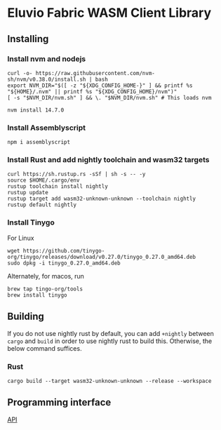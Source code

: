 # Eluvio Fabric WASM Client Library

## Installing

### Install nvm and nodejs

```shell
curl -o- https://raw.githubusercontent.com/nvm-sh/nvm/v0.38.0/install.sh | bash
export NVM_DIR="$([ -z "${XDG_CONFIG_HOME-}" ] && printf %s "${HOME}/.nvm" || printf %s "${XDG_CONFIG_HOME}/nvm")"
[ -s "$NVM_DIR/nvm.sh" ] && \. "$NVM_DIR/nvm.sh" # This loads nvm

nvm install 14.7.0
```

### Install Assemblyscript

```shell
npm i assemblyscript
```

### Install Rust and add nightly toolchain and wasm32 targets

```shell
curl https://sh.rustup.rs -sSf | sh -s -- -y
source $HOME/.cargo/env
rustup toolchain install nightly
rustup update
rustup target add wasm32-unknown-unknown --toolchain nightly
rustup default nightly
```

### Install Tinygo

For Linux

```shell
wget https://github.com/tinygo-org/tinygo/releases/download/v0.27.0/tinygo_0.27.0_amd64.deb
sudo dpkg -i tinygo_0.27.0_amd64.deb
```

Alternately, for macos, run

```shell
brew tap tingo-org/tools
brew install tinygo
```

## Building

If you do not use nightly rust by default, you can add `+nightly` between `cargo` and `build` in order to use nightly rust to build this. Otherwise, the below command suffices.

### Rust

```shell
cargo build --target wasm32-unknown-unknown --release --workspace

```

## Programming interface

[API](API.md)
